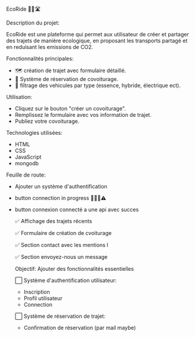 EcoRide 🌿🚙🛣️


Description du projet:


EcoRide est une plateforme qui permet aux utilisateur de créer et partager des trajets de manière ecologique, en proposant les transports partagé et en reduisant les emissions de CO2.


Fonctionnalités principales:
- 🗺️ création de trajet avec formulaire détaillé.
- 📅 Système de réservation de covoiturage.
- 🚗 filtrage des vehicules par type (essence, hybride, électrique ect).


Utilisation:
- Cliquez sur le bouton "créer un covoiturage".
- Remplissez le formulaire avec vos information de trajet.
- Publiez votre covoiturage.

Technologies utilisées:
- HTML
- CSS
- JavaScript
- mongodb


Feuille de route:
- Ajouter un système d'authentification
- button connection in progress 👩🏽‍💻⚠️
- button connexion connecté a une api avec succes

  
   ✅ Affichage des trajets récents
  
   ✅ Formulaire de création de cvoiturage

   ✅ Section contact avec les mentions l

   ✅ Section envoyez-nous un message 

  Objectif: Ajouter des fonctionnalités essentielles
  
  ⬜️ Système d'authentification utilisateur:
  - Inscription
  - Profil utilisateur
  - Connection
 
  ⬜️ Système de réservation de trajet:
  - Confirmation de réservation (par mail maybe)
  
